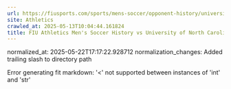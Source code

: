 ```yaml
---
url: https://fiusports.com/sports/mens-soccer/opponent-history/university-of-north-carolina/492/
site: Athletics
crawled_at: 2025-05-13T10:04:44.161824
title: FIU Athletics Men's Soccer History vs University of North Carolina
---
```

normalized_at: 2025-05-22T17:17:22.928712
normalization_changes: Added trailing slash to directory path

Error generating fit markdown: '<' not supported between instances of 'int' and 'str'